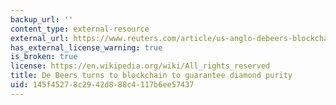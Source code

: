 ```yaml
---
backup_url: ''
content_type: external-resource
external_url: https://www.reuters.com/article/us-anglo-debeers-blockchain/de-beers-turns-to-blockchain-to-guarantee-diamond-purity-idUSKBN1F51HV
has_external_license_warning: true
is_broken: true
license: https://en.wikipedia.org/wiki/All_rights_reserved
title: De Beers turns to blockchain to guarantee diamond purity
uid: 145f4527-8c29-42d8-88c4-117b6ee57437
---
```


